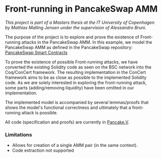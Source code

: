 # Front-running in PancakeSwap AMM
*This project is part of a Masters thesis at the IT University of Copenhagen by Mathias Malling Jensen under the supervision of Alessandro Bruni.*

The purpose of the project is to explore and prove the existence of Front-running attacks in the PancakeSwap AMM. In this example, we model the PancakeSwap AMM as defined in the PancakeSwap repository:
[PancakeSwap Smart Contracts](https://github.com/pancakeswap/pancake-smart-contracts/tree/master/projects/exchange-protocol/contracts)

To prove the existence of possible Front-running attacks, we have converted the existing Solidity code as seen on the BSC network into the Coq/ConCert framework. The resulting implementation in the ConCert framework aims to be as close as possible to the implemented Solidity code. As we are solely interested in exploring the front-running attack, some parts (adding/removing liquidity) have been omitted in our implementation.

The implemented model is accompanied by several lemmas/proofs that shows the model's functional correctness and ultimately that a front-running attack is possible.

All code (specification and proofs) are currently in [Pancake.V](https://github.com/Mallingo/ConCert/blob/master/examples/pancake/Pancake.v).

### Limitations
- Allows for creation of a single AMM pair (in the same context).
- Code extraction not supported
